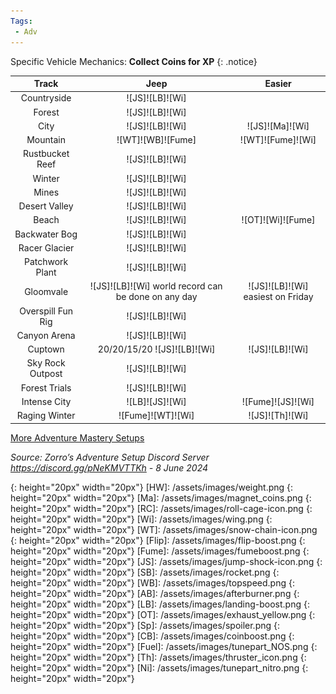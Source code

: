 ```yaml
---
Tags:
 - Adv
---
```

Specific Vehicle Mechanics: **Collect Coins for XP**
{: .notice}

Track | Jeep | Easier
:--: | :--: | :--:
Countryside | ![JS]![LB]![Wi] | 
Forest | ![JS]![LB]![Wi] | 
City | ![JS]![LB]![Wi] | ![JS]![Ma]![Wi]
Mountain | ![WT]![WB]![Fume] | ![WT]![Fume]![Wi]
Rustbucket Reef | ![JS]![LB]![Wi] | 
Winter | ![JS]![LB]![Wi] | 
Mines | ![JS]![LB]![Wi] | 
Desert Valley | ![JS]![LB]![Wi] | 
Beach | ![JS]![LB]![Wi] | ![OT]![Wi]![Fume]
Backwater Bog | ![JS]![LB]![Wi] | 
Racer Glacier | ![JS]![LB]![Wi] | 
Patchwork Plant | ![JS]![LB]![Wi] | 
Gloomvale | ![JS]![LB]![Wi] world record can be done on any day | ![JS]![LB]![Wi] easiest on Friday
Overspill Fun Rig | ![JS]![LB]![Wi] | 
Canyon Arena | ![JS]![LB]![Wi] | 
Cuptown | 20/20/15/20 ![JS]![LB]![Wi] | ![JS]![LB]![Wi]
Sky Rock Outpost | ![JS]![LB]![Wi] | 
Forest Trials | ![JS]![LB]![Wi] | 
Intense City | ![LB]![JS]![Wi] | ![Fume]![JS]![Wi]
Raging Winter | ![Fume]![WT]![Wi] | ![JS]![Th]![Wi]

[More Adventure Mastery Setups](/info/#adventures)  

*Source: Zorro’s Adventure Setup Discord Server https://discord.gg/pNeKMVTTKh - 8 June 2024*

[AC]: /assets/images/aircontrol.png
{: height="20px" width="20px"}
[HW]: /assets/images/weight.png
{: height="20px" width="20px"}
[Ma]: /assets/images/magnet_coins.png
{: height="20px" width="20px"}
[RC]: /assets/images/roll-cage-icon.png
{: height="20px" width="20px"}
[Wi]: /assets/images/wing.png
{: height="20px" width="20px"}
[WT]: /assets/images/snow-chain-icon.png
{: height="20px" width="20px"}
[Flip]: /assets/images/flip-boost.png
{: height="20px" width="20px"}
[Fume]: /assets/images/fumeboost.png
{: height="20px" width="20px"}
[JS]: /assets/images/jump-shock-icon.png
{: height="20px" width="20px"}
[SB]: /assets/images/rocket.png
{: height="20px" width="20px"}
[WB]: /assets/images/topspeed.png
{: height="20px" width="20px"}
[AB]: /assets/images/afterburner.png
{: height="20px" width="20px"}
[LB]: /assets/images/landing-boost.png
{: height="20px" width="20px"}
[OT]: /assets/images/exhaust_yellow.png
{: height="20px" width="20px"}
[Sp]: /assets/images/spoiler.png
{: height="20px" width="20px"}
[CB]: /assets/images/coinboost.png
{: height="20px" width="20px"}
[Fuel]: /assets/images/tunepart_NOS.png
{: height="20px" width="20px"}
[Th]: /assets/images/thruster_icon.png
{: height="20px" width="20px"}
[Ni]: /assets/images/tunepart_nitro.png
{: height="20px" width="20px"}
